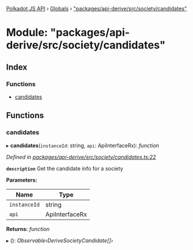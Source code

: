 [Polkadot JS API](../README.md) › [Globals](../globals.md) › ["packages/api-derive/src/society/candidates"](_packages_api_derive_src_society_candidates_.md)

# Module: "packages/api-derive/src/society/candidates"

## Index

### Functions

* [candidates](_packages_api_derive_src_society_candidates_.md#candidates)

## Functions

###  candidates

▸ **candidates**(`instanceId`: string, `api`: ApiInterfaceRx): *function*

*Defined in [packages/api-derive/src/society/candidates.ts:22](https://github.com/polkadot-js/api/blob/609581430f/packages/api-derive/src/society/candidates.ts#L22)*

**`description`** Get the candidate info for a society

**Parameters:**

Name | Type |
------ | ------ |
`instanceId` | string |
`api` | ApiInterfaceRx |

**Returns:** *function*

▸ (): *Observable‹DeriveSocietyCandidate[]›*
